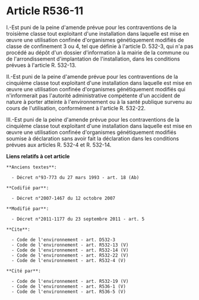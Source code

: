 # Article R536-11

I.-Est puni de la peine d'amende prévue pour les contraventions de la troisième classe tout exploitant d'une installation
dans laquelle est mise en œuvre une utilisation confinée d'organismes génétiquement modifiés de classe de confinement 3 ou 4,
tel que définie à l'article D. 532-3, qui n'a pas procédé au dépôt d'un dossier d'information à la mairie de la commune ou de
l'arrondissement d'implantation de l'installation, dans les conditions prévues à l'article R. 532-13. 

II.-Est puni de la peine d'amende prévue pour les contraventions de la cinquième classe tout exploitant d'une installation
dans laquelle est mise en œuvre une utilisation confinée d'organismes génétiquement modifiés qui n'informerait pas l'autorité
administrative compétente d'un accident de nature à porter atteinte à l'environnement ou à la santé publique survenu au cours
de l'utilisation, conformément à l'article R. 532-22. 

III.-Est puni de la peine d'amende prévue pour les contraventions de la cinquième classe tout exploitant d'une installation
dans laquelle est mise en œuvre une utilisation confinée d'organismes génétiquement modifiés soumise à déclaration sans avoir
fait la déclaration dans les conditions prévues aux articles R. 532-4 et R. 532-14.

**Liens relatifs à cet article**

	**Anciens textes**:

	  - Décret n°93-773 du 27 mars 1993 - art. 18 (Ab)

	**Codifié par**:

	  - Décret n°2007-1467 du 12 octobre 2007

	**Modifié par**:

	  - Décret n°2011-1177 du 23 septembre 2011 - art. 5

	**Cite**:

	  - Code de l'environnement - art. D532-3
	  - Code de l'environnement - art. R532-13 (V)
	  - Code de l'environnement - art. R532-14 (V)
	  - Code de l'environnement - art. R532-22 (V)
	  - Code de l'environnement - art. R532-4 (V)

	**Cité par**:

	  - Code de l'environnement - art. R532-19 (V)
	  - Code de l'environnement - art. R536-1 (V)
	  - Code de l'environnement - art. R536-5 (V)
